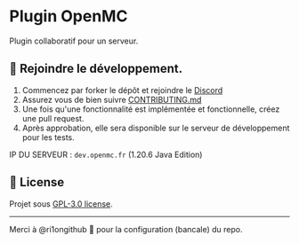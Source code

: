 # Plugin OpenMC
Plugin collaboratif pour un serveur.

## 🤝 Rejoindre le développement.
1. Commencez par forker le dépôt et rejoindre le [Discord](https://discord.gg/aywen-communaute-1161296442577653802)
3. Assurez vous de bien suivre [CONTRIBUTING.md](https://github.com/Margouta/PluginOpenMC/blob/main/CONTRIBUTING.md)
4. Une fois qu'une fonctionnalité est implémentée et fonctionnelle, créez une pull request.
5. Après approbation, elle sera disponible sur le serveur de développement pour les tests.

IP DU SERVEUR : `dev.openmc.fr` (1.20.6 Java Edition)

## 📃 License
Projet sous [GPL-3.0 license](https://choosealicense.com/licenses/gpl-3.0/).

---
Merci à @ri1ongithub 🥛 pour la configuration (bancale) du repo.
